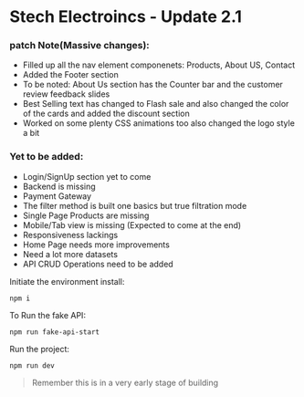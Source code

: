 # Stech Electroincs - Update 2.1

### patch Note(Massive changes):

- Filled up all the nav element componenets: Products, About US, Contact
- Added the Footer section
- To be noted: About Us section has the Counter bar and the customer review feedback slides
- Best Selling text has changed to Flash sale and also changed the color of the cards and added the discount section
- Worked on some plenty CSS animations too also changed the logo style a bit

### Yet to be added:

- Login/SignUp section yet to come
- Backend is missing
- Payment Gateway
- The filter method is built one basics but true filtration mode
- Single Page Products are missing
- Mobile/Tab view is missing (Expected to come at the end)
- Responsiveness lackings
- Home Page needs more improvements
- Need a lot more datasets
- API CRUD Operations need to be added

Initiate the environment install:

```
npm i
```

To Run the fake API:

```
npm run fake-api-start
```

Run the project:

```
npm run dev
```

> Remember this is in a very early stage of building
